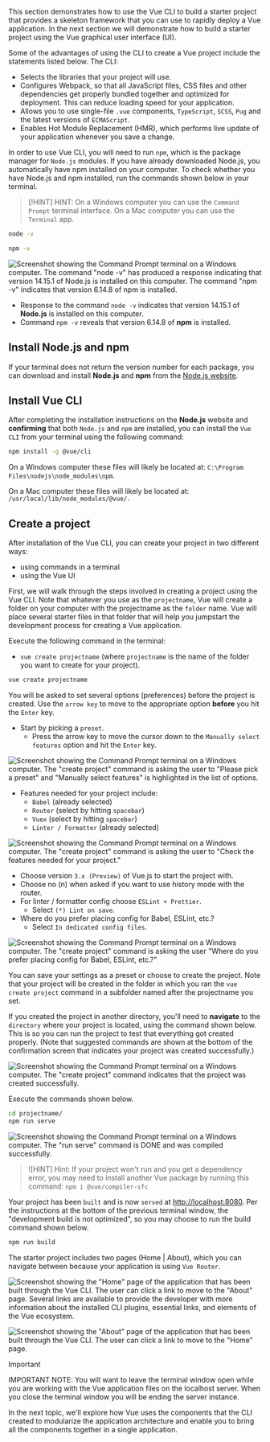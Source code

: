 This section demonstrates how to use the Vue CLI to build a starter project that provides a skeleton framework that you can use to rapidly deploy a Vue application. In the next section we will demonstrate how to build a starter project using the Vue graphical user interface (UI).

Some of the advantages of using the CLI to create a Vue project include the statements listed below. The CLI:
- Selects the libraries that your project will use.
- Configures Webpack, so that all JavaScript files, CSS files and other dependencies get properly bundled together and optimized for deployment. This can reduce loading speed for your application.
- Allows you to use single-file `.vue` components, `TypeScript`, `SCSS`, `Pug` and the latest versions of `ECMAScript`.
- Enables Hot Module Replacement (HMR), which performs live update of your application whenever you save a change.

In order to use Vue CLI, you will need to run `npm`, which is the package manager for `Node.js` modules. If you have already downloaded Node.js, you automatically have npm installed on your computer. To check whether you have Node.js and npm installed, run the commands shown below in your terminal.

>[!HINT]
>HINT: On a Windows computer you can use the `Command Prompt` terminal interface. On a Mac computer you can use the `Terminal` app.

```bash
node -v
``` 
```bash
npm -v
```

![Screenshot showing the Command Prompt terminal on a Windows computer. The command "node -v" has produced a response indicating that version 14.15.1 of Node.js is installed on this computer. The command "npm -v" indicates that version 6.14.8 of npm is installed. ](media/Vue-CLI_01.png)

- Response to the command `node -v` indicates that version 14.15.1 of **Node.js** is installed on this computer.
- Command `npm -v` reveals that version 6.14.8 of **npm** is installed.

## Install Node.js and npm

If your terminal does not return the version number for each package, you can download and install **Node.js** and **npm** from the [Node.js website](https://nodejs.org/).

## Install Vue CLI

After completing the installation instructions on the **Node.js** website and **confirming** that both `Node.js` and `npm` are installed, you can install the `Vue CLI` from your terminal using the following command:

```bash
npm install -g @vue/cli
```

On a Windows computer these files will likely be located at: `C:\Program Files\nodejs\node_modules\npm`.

On a Mac computer these files will likely be located at: `/usr/local/lib/node_modules/@vue/.`
## Create a project

After installation of the Vue CLI, you can create your project in two different ways:
- using commands in a terminal
- using the Vue UI

First, we will walk through the steps involved in creating a project using the Vue CLI. Note that whatever you use as the `projectname`, Vue will create a folder on your computer with the projectname as the `folder` name. Vue will place several starter files in that folder that will help you jumpstart the development process for creating a Vue application.

Execute the following command in the terminal:
- `vue create projectname` (where `projectname` is the name of the folder you want to create for your project).

```bash
vue create projectname
```

You will be asked to set several options (preferences) before the project is created. Use the `arrow key` to move to the appropriate option **before** you hit the `Enter` key.

- Start by picking a `preset`.
  - Press the arrow key to move the cursor down to the `Manually select features` option and hit the `Enter` key.

![Screenshot showing the Command Prompt terminal on a Windows computer. The "create project" command is asking the user to "Please pick a preset" and "Manually select features" is highlighted in the list of options. ](media/Vue-CLI_02.png)

- Features needed for your project include:
  - `Babel` (already selected)
  - `Router` (select by hitting `spacebar`)
  - `Vuex` (select by hitting `spacebar`)
  - `Linter / Formatter` (already selected)

![Screenshot showing the Command Prompt terminal on a Windows computer. The "create project" command is asking the user to "Check the features needed for your project." ](media/Vue-CLI_03.png)

- Choose version `3.x (Preview)` of Vue.js to start the project with.
- Choose no (n) when asked if you want to use history mode with the router.
- For linter / formatter config choose `ESLint + Prettier`.
  - Select `(*) Lint on save`.
- Where do you prefer placing config for Babel, ESLint, etc.?
  - Select `In dedicated config files`.

![Screenshot showing the Command Prompt terminal on a Windows computer. The "create project" command is asking the user "Where do you prefer placing config for Babel, ESLint, etc.?" ](media/Vue-CLI_04.png)

You can save your settings as a preset or choose to create the project. Note that your project will be created in the folder in which you ran the ```vue create project``` command in a subfolder named after the projectname you set.

If you created the project in another directory, you'll need to **navigate** to the `directory` where your project is located, using the command shown below. This is so you can run the project to test that everything got created properly. (Note that suggested commands are shown at the bottom of the confirmation screen that indicates your project was created successfully.)

![Screenshot showing the Command Prompt terminal on a Windows computer. The "create project" command indicates that the project was created successfully. ](media/Vue-CLI_05.png)

Execute the commands shown below.

```bash
cd projectname/
npm run serve
```
![Screenshot showing the Command Prompt terminal on a Windows computer. The "run serve" command is DONE and was compiled successfully. ](media/Vue-CLI_06.png)

>![HINT]
>Hint: If your project won't run and you get a dependency error, you may need to install another Vue package by running this command: ```npm i @vue/compiler-sfc```

Your project has been `built` and is now `served` at [http://localhost:8080](http://localhost:8080). Per the instructions at the bottom of the previous terminal window, the "development build is not optimized", so you may choose to run the build command shown below.

```bash
npm run build
```

The starter project includes two pages (Home | About), which you can navigate between because your application is using `Vue Router`.

![Screenshot showing the "Home" page of the application that has been built through the Vue CLI. The user can click a link to move to the "About" page. Several links are available to provide the developer with more information about the installed CLI plugins, essential links, and elements of the Vue ecosystem.](media/Vue-CLI_07.png)

![Screenshot showing the "About" page of the application that has been built through the Vue CLI. The user can click a link to move to the "Home" page.](media/Vue-CLI_08.png)

> [!IMPORTANT]
> IMPORTANT NOTE: You will want to leave the terminal window open while you are working with the Vue application files on the localhost server. When you close the terminal window you will be ending the server instance.

In the next topic, we'll explore how Vue uses the components that the CLI created to modularize the application architecture and enable you to bring all the components together in a single application.
